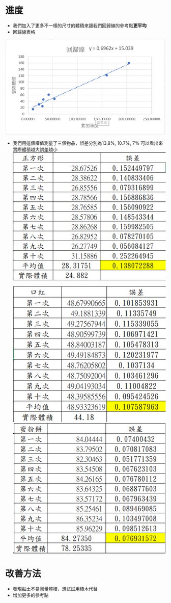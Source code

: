 # 進度

- 我們加入了更多不一樣的尺寸的體積來讓我們回歸線的參考點**更平均**
- 回歸線表格
<img src ='./img/fuction.png'>

- 我們用這個權值測量了三個物品，誤差分別為13.8%, 10.7%, 7%
  可以看出來實際體積越大誤差越小
  <img src = './img/table1.png' width = '500'>
  
  <img src = './img/table2.png' width = '500'>
  
  <img src = './img/table3.png' width = '500'>


# 改善方法
- 發現黏土不易測量體積，想試試用積木代替
- 增加更多的參考點
